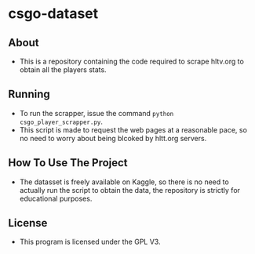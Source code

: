 # csgo-dataset

## About
- This is a repository containing the code required to scrape hltv.org to obtain all the players stats.

## Running

- To run the scrapper, issue the command `python csgo_player_scrapper.py`.
- This script is made to request the web pages at a reasonable pace, so no need to worry about being blcoked by hltt.org servers.

## How To Use The Project
- The datasset is freely available on Kaggle, so there is no need to actually run the script to obtain the data, the repository is strictly for educational purposes.

## License
- This program is licensed under the GPL V3.
